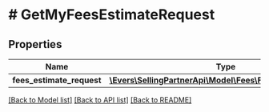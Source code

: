 # # GetMyFeesEstimateRequest

## Properties

Name | Type | Description | Notes
------------ | ------------- | ------------- | -------------
**fees_estimate_request** | [**\Evers\SellingPartnerApi\Model\Fees\FeesEstimateRequest**](FeesEstimateRequest.md) |  | [optional]

[[Back to Model list]](../../README.md#models) [[Back to API list]](../../README.md#endpoints) [[Back to README]](../../README.md)
